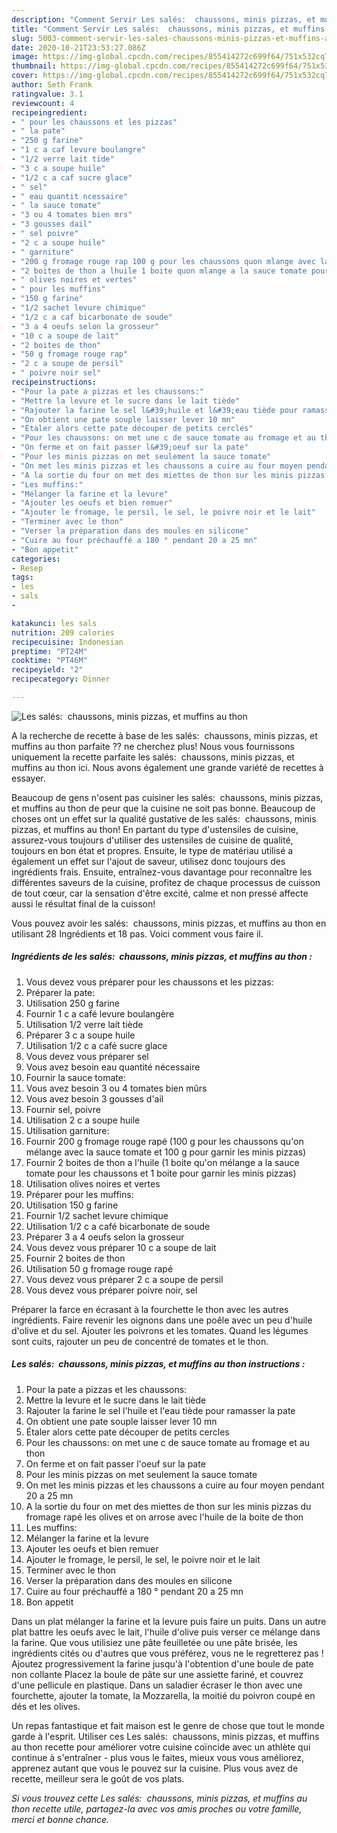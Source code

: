 ```yaml
---
description: "Comment Servir Les salés:  chaussons, minis pizzas, et muffins au thon"
title: "Comment Servir Les salés:  chaussons, minis pizzas, et muffins au thon"
slug: 5003-comment-servir-les-sales-chaussons-minis-pizzas-et-muffins-au-thon
date: 2020-10-21T23:53:27.086Z
image: https://img-global.cpcdn.com/recipes/855414272c699f64/751x532cq70/les-sales-chaussons-minis-pizzas-et-muffins-au-thon-photo-principale-de-la-recette.jpg
thumbnail: https://img-global.cpcdn.com/recipes/855414272c699f64/751x532cq70/les-sales-chaussons-minis-pizzas-et-muffins-au-thon-photo-principale-de-la-recette.jpg
cover: https://img-global.cpcdn.com/recipes/855414272c699f64/751x532cq70/les-sales-chaussons-minis-pizzas-et-muffins-au-thon-photo-principale-de-la-recette.jpg
author: Seth Frank
ratingvalue: 3.1
reviewcount: 4
recipeingredient:
- " pour les chaussons et les pizzas"
- " la pate"
- "250 g farine"
- "1 c a caf levure boulangre"
- "1/2 verre lait tide"
- "3 c a soupe huile"
- "1/2 c a caf sucre glace"
- " sel"
- " eau quantit ncessaire"
- " la sauce tomate"
- "3 ou 4 tomates bien mrs"
- "3 gousses dail"
- " sel poivre"
- "2 c a soupe huile"
- " garniture"
- "200 g fromage rouge rap 100 g pour les chaussons quon mlange avec la sauce tomate et 100 g pour garnir les minis pizzas"
- "2 boites de thon a lhuile 1 boite quon mlange a la sauce tomate pour les chaussons et 1 boite pour garnir les minis pizzas"
- " olives noires et vertes"
- " pour les muffins"
- "150 g farine"
- "1/2 sachet levure chimique"
- "1/2 c a caf bicarbonate de soude"
- "3 a 4 oeufs selon la grosseur"
- "10 c a soupe de lait"
- "2 boites de thon"
- "50 g fromage rouge rap"
- "2 c a soupe de persil"
- " poivre noir sel"
recipeinstructions:
- "Pour la pate a pizzas et les chaussons:"
- "Mettre la levure et le sucre dans le lait tiède"
- "Rajouter la farine le sel l&#39;huile et l&#39;eau tiède pour ramasser la pate"
- "On obtient une pate souple laisser lever 10 mn"
- "Étaler alors cette pate découper de petits cercles"
- "Pour les chaussons: on met une c de sauce tomate au fromage et au thon"
- "On ferme et on fait passer l&#39;oeuf sur la pate"
- "Pour les minis pizzas on met seulement la sauce tomate"
- "On met les minis pizzas et les chaussons a cuire au four moyen pendant 20 a 25 mn"
- "A la sortie du four on met des miettes de thon sur les minis pizzas du fromage rapé les olives et on arrose avec l&#39;huile de la boite de thon"
- "Les muffins:"
- "Mélanger la farine et la levure"
- "Ajouter les oeufs et bien remuer"
- "Ajouter le fromage, le persil, le sel, le poivre noir et le lait"
- "Terminer avec le thon"
- "Verser la préparation dans des moules en silicone"
- "Cuire au four préchauffé a 180 ° pendant 20 a 25 mn"
- "Bon appetit"
categories:
- Resep
tags:
- les
- sals
- 

katakunci: les sals  
nutrition: 209 calories
recipecuisine: Indonesian
preptime: "PT24M"
cooktime: "PT46M"
recipeyield: "2"
recipecategory: Dinner

---
```



![Les salés:  chaussons, minis pizzas, et muffins au thon](https://img-global.cpcdn.com/recipes/855414272c699f64/751x532cq70/les-sales-chaussons-minis-pizzas-et-muffins-au-thon-photo-principale-de-la-recette.jpg)

A la recherche de recette à base de les salés:  chaussons, minis pizzas, et muffins au thon parfaite ?? ne cherchez plus! Nous vous fournissons uniquement la recette parfaite les salés:  chaussons, minis pizzas, et muffins au thon ici. Nous avons également une grande variété de recettes à essayer.

Beaucoup de gens n'osent pas cuisiner les salés:  chaussons, minis pizzas, et muffins au thon de peur que la cuisine ne soit pas bonne. Beaucoup de choses ont un effet sur la qualité gustative de les salés:  chaussons, minis pizzas, et muffins au thon! En partant du type d'ustensiles de cuisine, assurez-vous toujours d'utiliser des ustensiles de cuisine de qualité, toujours en bon état et propres. Ensuite, le type de matériau utilisé a également un effet sur l'ajout de saveur, utilisez donc toujours des ingrédients frais. Ensuite, entraînez-vous davantage pour reconnaître les différentes saveurs de la cuisine, profitez de chaque processus de cuisson de tout cœur, car la sensation d'être excité, calme et non pressé affecte aussi le résultat final de la cuisson!

<!--inarticleads1-->

Vous pouvez avoir les salés:  chaussons, minis pizzas, et muffins au thon en utilisant 28 Ingrédients et 18 pas. Voici comment vous faire il.

##### Ingrédients de les salés:  chaussons, minis pizzas, et muffins au thon :

1. Vous devez vous préparer  pour les chaussons et les pizzas:
1. Préparer  la pate:
1. Utilisation 250 g farine
1. Fournir 1 c a café levure boulangère
1. Utilisation 1/2 verre lait tiède
1. Préparer 3 c a soupe huile
1. Utilisation 1/2 c a café sucre glace
1. Vous devez vous préparer  sel
1. Vous avez besoin  eau quantité nécessaire
1. Fournir  la sauce tomate:
1. Vous avez besoin 3 ou 4 tomates bien mûrs
1. Vous avez besoin 3 gousses d&#39;ail
1. Fournir  sel, poivre
1. Utilisation 2 c a soupe huile
1. Utilisation  garniture:
1. Fournir 200 g fromage rouge rapé (100 g pour les chaussons qu&#39;on mélange avec la sauce tomate et 100 g pour garnir les minis pizzas)
1. Fournir 2 boites de thon a l&#39;huile (1 boite qu&#39;on mélange a la sauce tomate pour les chaussons et 1 boite pour garnir les minis pizzas)
1. Utilisation  olives noires et vertes
1. Préparer  pour les muffins:
1. Utilisation 150 g farine
1. Fournir 1/2 sachet levure chimique
1. Utilisation 1/2 c a café bicarbonate de soude
1. Préparer 3 a 4 oeufs selon la grosseur
1. Vous devez vous préparer 10 c a soupe de lait
1. Fournir 2 boites de thon
1. Utilisation 50 g fromage rouge rapé
1. Vous devez vous préparer 2 c a soupe de persil
1. Vous devez vous préparer  poivre noir, sel


Préparer la farce en écrasant à la fourchette le thon avec les autres ingrédients. Faire revenir les oignons dans une poêle avec un peu d&#39;huile d&#39;olive et du sel. Ajouter les poivrons et les tomates. Quand les légumes sont cuits, rajouter un peu de concentré de tomates et le thon. 

<!--inarticleads2-->

##### Les salés:  chaussons, minis pizzas, et muffins au thon instructions :

1. Pour la pate a pizzas et les chaussons:
1. Mettre la levure et le sucre dans le lait tiède
1. Rajouter la farine le sel l&#39;huile et l&#39;eau tiède pour ramasser la pate
1. On obtient une pate souple laisser lever 10 mn
1. Étaler alors cette pate découper de petits cercles
1. Pour les chaussons: on met une c de sauce tomate au fromage et au thon
1. On ferme et on fait passer l&#39;oeuf sur la pate
1. Pour les minis pizzas on met seulement la sauce tomate
1. On met les minis pizzas et les chaussons a cuire au four moyen pendant 20 a 25 mn
1. A la sortie du four on met des miettes de thon sur les minis pizzas du fromage rapé les olives et on arrose avec l&#39;huile de la boite de thon
1. Les muffins:
1. Mélanger la farine et la levure
1. Ajouter les oeufs et bien remuer
1. Ajouter le fromage, le persil, le sel, le poivre noir et le lait
1. Terminer avec le thon
1. Verser la préparation dans des moules en silicone
1. Cuire au four préchauffé a 180 ° pendant 20 a 25 mn
1. Bon appetit


Dans un plat mélanger la farine et la levure puis faire un puits. Dans un autre plat battre les oeufs avec le lait, l&#39;huile d&#39;olive puis verser ce mélange dans la farine. Que vous utilisiez une pâte feuilletée ou une pâte brisée, les ingrédients cités ou d&#39;autres que vous préférez, vous ne le regretterez pas ! Ajoutez progressivement la farine jusqu&#39;à l&#39;obtention d&#39;une boule de pate non collante Placez la boule de pâte sur une assiette fariné, et couvrez d&#39;une pellicule en plastique. Dans un saladier écraser le thon avec une fourchette, ajouter la tomate, la Mozzarella, la moitié du poivron coupé en dés et les olives. 

<!--inarticleads1-->

<p>
Un repas fantastique et fait maison est le genre de chose que tout le monde garde à l'esprit. Utiliser ces Les salés:  chaussons, minis pizzas, et muffins au thon recette pour améliorer votre cuisine coïncide avec un athlète qui continue à s'entraîner - plus vous le faites, mieux vous vous améliorez, apprenez autant que vous le pouvez sur la cuisine. Plus vous avez de recette, meilleur sera le goût de vos plats.
</p>

<p>
<i>Si vous trouvez cette Les salés:  chaussons, minis pizzas, et muffins au thon recette utile, partagez-la avec vos amis proches ou votre famille, merci et bonne chance.</i>
</p>
